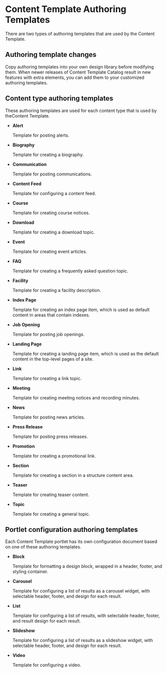 # Content Template Authoring Templates

There are two types of authoring templates that are used by the Content Template.

## Authoring template changes

Copy authoring templates into your own design library before modifying them. When newer releases of Content Template Catalog result in new features with extra elements, you can add them to your customized authoring templates.

## Content type authoring templates

These authoring templates are used for each content type that is used by theContent Template.

-   **Alert**

    Template for posting alerts.

-   **Biography**

    Template for creating a biography.

-   **Communication**

    Template for posting communications.

-   **Content Feed**

    Template for configuring a content feed.

-   **Course**

    Template for creating course notices.

-   **Download**

    Template for creating a download topic.

-   **Event**

    Template for creating event articles.

-   **FAQ**

    Template for creating a frequently asked question topic.

-   **Facility**

    Template for creating a facility description.

-   **Index Page**

    Template for creating an index page item, which is used as default content in areas that contain indexes.

-   **Job Opening**

    Template for posting job openings.

-   **Landing Page**

    Template for creating a landing page item, which is used as the default content in the top-level pages of a site.

-   **Link**

    Template for creating a link topic.

-   **Meeting**

    Template for creating meeting notices and recording minutes.

-   **News**

    Template for posting news articles.

-   **Press Release**

    Template for posting press releases.

-   **Promotion**

    Template for creating a promotional link.

-   **Section**

    Template for creating a section in a structure content area.

-   **Teaser**

    Template for creating teaser content.

-   **Topic**

    Template for creating a general topic.


## Portlet configuration authoring templates

Each Content Template portlet has its own configuration document based on one of these authoring templates.

-   **Block**

    Template for formatting a design block, wrapped in a header, footer, and styling container.

-   **Carousel**

    Template for configuring a list of results as a carousel widget, with selectable header, footer, and design for each result.

-   **List**

    Template for configuring a list of results, with selectable header, footer, and result design for each result.

-   **Slideshow**

    Template for configuring a list of results as a slideshow widget, with selectable header, footer, and design for each result.

-   **Video**

    Template for configuring a video.



